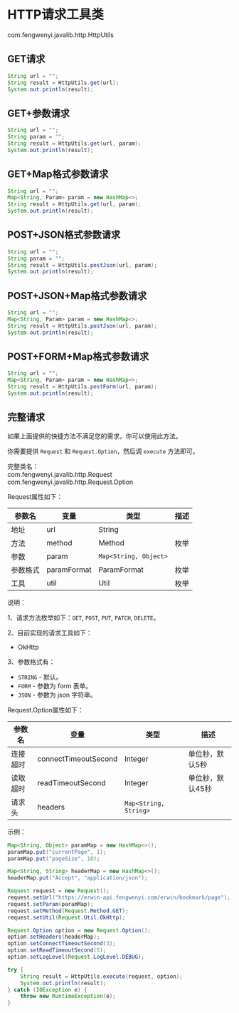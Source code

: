 # HTTP请求工具类

com.fengwenyi.javalib.http.HttpUtils

## GET请求

```java
String url = "";
String result = HttpUtils.get(url);
System.out.println(result);
```

## GET+参数请求

```java
String url = "";
String param = "";
String result = HttpUtils.get(url, param);
System.out.println(result);
```


## GET+Map格式参数请求

```java
String url = "";
Map<String, Param> param = new HashMap<>;
String result = HttpUtils.get(url, param);
System.out.println(result);
```

## POST+JSON格式参数请求

```java
String url = "";
String param = "";
String result = HttpUtils.postJson(url, param);
System.out.println(result);
```

## POST+JSON+Map格式参数请求

```java
String url = "";
Map<String, Param> param = new HashMap<>;
String result = HttpUtils.postJson(url, param);
System.out.println(result);
```

## POST+FORM+Map格式参数请求

```java
String url = "";
Map<String, Param> param = new HashMap<>;
String result = HttpUtils.postForm(url, param);
System.out.println(result);
```


## 完整请求

如果上面提供的快捷方法不满足您的需求，你可以使用此方法。

你需要提供 `Request` 和 `Request.Option`，然后调 `execute` 方法即可。

完整类名：<br>
com.fengwenyi.javalib.http.Request<br>
com.fengwenyi.javalib.http.Request.Option<br>

Request属性如下：

| 参数名  | 变量         | 类型                    | 描述 |
| ---    | ---         | ---                     | --- |
| 地址    | url         | String                 |      |
| 方法    | method      | Method                 | 枚举 |
| 参数    | param       | `Map<String, Object>`  |      |
| 参数格式 | paramFormat | ParamFormat            | 枚举 |
| 工具    | util         | Util                  | 枚举 |

说明：

1、请求方法枚举如下：`GET`, `POST`, `PUT`, `PATCH`, `DELETE`。

2、目前实现的请求工具如下：

<ul>
    <li>OkHttp</li>
</ul>

3、参数格式有：

- `STRING` - 默认。
- `FORM` - 参数为 form 表单。
- `JSON` - 参数为 json 字符串。


Request.Option属性如下：

| 参数名   | 变量                    | 类型                     | 描述               |
| ---     | ---                     | ---                     | ---               |
| 连接超时 |  connectTimeoutSecond   | Integer                 | 单位秒，默认5秒     |
| 读取超时 |  readTimeoutSecond      | Integer                 | 单位秒，默认45秒    |
| 请求头   |  headers                | `Map<String, String>`   |                   |


示例：

```java
Map<String, Object> paramMap = new HashMap<>();
paramMap.put("currentPage", 1);
paramMap.put("pageSize", 10);

Map<String, String> headerMap = new HashMap<>();
headerMap.put("Accept", "application/json");

Request request = new Request();
request.setUrl("https://erwin-api.fengwenyi.com/erwin/bookmark/page");
request.setParam(paramMap);
request.setMethod(Request.Method.GET);
request.setUtil(Request.Util.OkHttp);

Request.Option option = new Request.Option();
option.setHeaders(headerMap);
option.setConnectTimeoutSecond(3);
option.setReadTimeoutSecond(5);
option.setLogLevel(Request.LogLevel.DEBUG);

try {
    String result = HttpUtils.execute(request, option);
    System.out.println(result);
} catch (IOException e) {
    throw new RuntimeException(e);
}
```